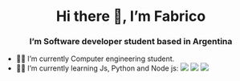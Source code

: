 <h1 align='center'>Hi there 👋, I’m Fabrico</h1>
<h3 align='center'>  I’m Software developer student based in Argentina</h3>


- 👨‍🎓 I’m currently Computer engineering student.
- 👨‍💻 I’m currently learning Js, Python and Node js: <a href="https://icons8.com/icon/13441/python"><img src="https://img.icons8.com/color/20/000000/python--v1.png"/></a> <a href="https://icons8.com/icon/13441/python"><img src="https://img.icons8.com/color/20/000000/javascript--v1.png"/></a> <a href="https://icons8.com/icon/13441/python"><img src="https://img.icons8.com/fluency/20/000000/node-js.png"/></a>

